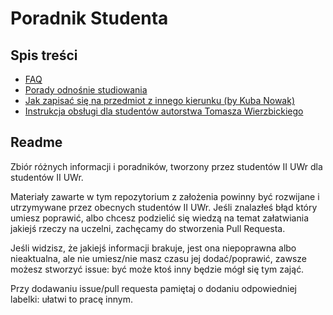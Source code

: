 # Poradnik Studenta

## Spis treści

* [FAQ](FAQ.md)
* [Porady odnośnie studiowania](porady_odnosnie_studiowania.md)
* [Jak zapisać się na przedmiot z innego kierunku (by Kuba Nowak)](przedmioty_z_innego_kierunku.md)
* [Instrukcja obsługi dla studentów autorstwa Tomasza Wierzbickiego](instrukcja_obslugi_dla_studentow.md)

## Readme

Zbiór różnych informacji i poradników, tworzony przez studentów II UWr dla studentów II UWr.

Materiały zawarte w tym repozytorium z założenia powinny być rozwijane i utrzymywane przez obecnych studentów II UWr. Jeśli znalazłeś błąd który umiesz poprawić, albo chcesz podzielić się wiedzą na temat załatwiania jakiejś rzeczy na uczelni, zachęcamy do stworzenia Pull Requesta. 

Jeśli widzisz, że jakiejś informacji brakuje, jest ona niepoprawna albo nieaktualna, ale nie umiesz/nie masz czasu jej dodać/poprawić, zawsze możesz stworzyć issue: być może ktoś inny będzie mógł się tym zająć.

Przy dodawaniu issue/pull requesta pamiętaj o dodaniu odpowiedniej labelki: ułatwi to pracę innym.